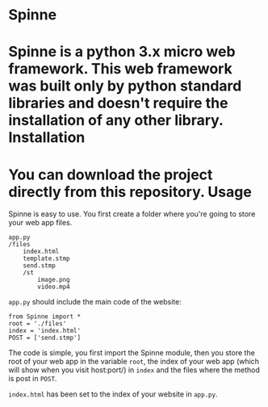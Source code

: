 Spinne
======
Spinne is a python 3.x micro web framework. This web framework was built only by python standard libraries and doesn't require the installation of any other library.
Installation
======
You can download the project directly from this repository.
Usage
======
Spinne is easy to use.
You first create a folder where you're going to store your web app files.

    app.py
    /files
        index.html
        template.stmp
        send.stmp
        /st
            image.png
            video.mp4

`app.py` should include the main code of the website:

    from Spinne import *
    root = './files'
    index = 'index.html'
    POST = ['send.stmp']

The code is simple, you first import the Spinne module, then you store the root of your web app in the variable `root`, the index of your web app (which will show when you visit host:port/) in `index` and the files where the method is post in `POST`.

`index.html` has been set to the index of your website in `app.py`.
